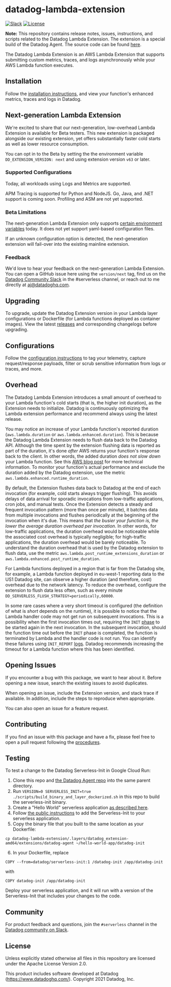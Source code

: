 # datadog-lambda-extension
[![Slack](https://chat.datadoghq.com/badge.svg?bg=632CA6)](https://chat.datadoghq.com/)
[![License](https://img.shields.io/badge/license-Apache--2.0-blue)](https://github.com/DataDog/datadog-agent/blob/master/LICENSE)

**Note:** This repository contains release notes, issues, instructions, and scripts related to the Datadog Lambda Extension. The extension is a special build of the Datadog Agent. The source code can be found [here](https://github.com/DataDog/datadog-agent/tree/main/cmd/serverless). 

The Datadog Lambda Extension is an AWS Lambda Extension that supports submitting custom metrics, traces, and logs asynchronously while your AWS Lambda function executes.

## Installation

Follow the [installation instructions](https://docs.datadoghq.com/serverless/installation), and view your function's enhanced metrics, traces and logs in Datadog.

## Next-generation Lambda Extension

We're excited to share that our next-generation, low-overhead Lambda Extension is available for Beta testers. This new extension is packaged alongside our existing extension, yet offers substantially faster cold starts as well as lower resource consumption.

You can opt in to the Beta by setting the the environment variable `DD_EXTENSION_VERSION: next` and using extension version `v63` or later.

### Supported Configurations
Today, all workloads using Logs and Metrics are supported.

APM Tracing is supported for Python and NodeJS. Go, Java, and .NET support is coming soon. Profiling and ASM are not yet supported.

### Beta Limitations
The next-generation Lambda Extension only supports [certain environment variables](https://github.com/DataDog/datadog-lambda-extension/blob/main/bottlecap/src/config/mod.rs#L19-L51) today. It does not yet support yaml-based configuration files.

If an unknown configuration option is detected, the next-generation extension will fail-over into the existing mainline extension.

### Feedback
We'd love to hear your feedback on the next-generation Lambda Extension. You can open a GitHub issue here using the `version/next` tag, find us on the [Datadog Community Slack](https://chat.datadoghq.com/) in the #serverless channel, or reach out to me directly at aj@datadoghq.com.

## Upgrading
To upgrade, update the Datadog Extension version in your Lambda layer configurations or Dockerfile (for Lambda functions deployed as container images). View the latest [releases](https://github.com/DataDog/datadog-lambda-extension/releases) and corresponding changelogs before upgrading.

## Configurations

Follow the [configuration instructions](https://docs.datadoghq.com/serverless/configuration) to tag your telemetry, capture request/response payloads, filter or scrub sensitive information from logs or traces, and more.

## Overhead

The Datadog Lambda Extension introduces a small amount of overhead to your Lambda function's cold starts (that is, the higher init duration), as the Extension needs to initialize. Datadog is continuously optimizing the Lambda extension performance and recommend always using the latest release.

You may notice an increase of your Lambda function's reported duration (`aws.lambda.duration` or `aws.lambda.enhanced.duration`). This is because the Datadog Lambda Extension needs to flush data back to the Datadog API. Although the time spent by the extension flushing data is reported as part of the duration, it's done *after* AWS returns your function's response back to the client. In other words, the added duration *does not slow down* your Lambda function. See this [AWS blog post](https://aws.amazon.com/blogs/compute/performance-and-functionality-improvements-for-aws-lambda-extensions/) for more technical information. To monitor your function's actual performance and exclude the duration added by the Datadog extension, use the metric `aws.lambda.enhanced.runtime_duration`.

By default, the Extension flushes data back to Datadog at the end of each invocation (for example, cold starts always trigger flushing). This avoids delays of data arrival for sporadic invocations from low-traffic applications, cron jobs, and manual tests. Once the Extension detects a steady and frequent invocation pattern (more than once per minute), it batches data from multiple invocations and flushes periodically at the beginning of the invocation when it's due. This means that *the busier your function is, the lower the average duration overhead per invocation*. In other words, for low-traffic applications, the duration overhead would be noticeable while the associated cost overhead is typically negligible; for high-traffic applications, the duration overhead would be barely noticeable. To understand the duration overhead that is used by the Datadog extension to flush data, use the metric `aws.lambda.post_runtime_extensions_duration` or `aws.lambda.enhanced.post_runtime_duration`. 

For Lambda functions deployed in a region that is far from the Datadog site, for example, a Lambda function deployed in eu-west-1 reporting data to the US1 Datadog site, can observe a higher duration (and therefore, cost) overhead due to the network latency. To reduce the overhead, configure the extension to flush data less often, such as every minute `DD_SERVERLESS_FLUSH_STRATEGY=periodically,60000`.

In some rare cases where a very short timeout is configured (the definition of what is _short_ depends on the runtime), it is possible to notice that the Lambda handler code may not get run on subsequent invocations. This is a possibility when the first invocation times out, requiring the `INIT` [phase](https://docs.aws.amazon.com/lambda/latest/dg/runtimes-extensions-api.html#runtimes-extensions-api-lifecycle) to be started again in the next invocation. In the subsequent invocation, should the function time out before the `INIT` phase is completed, the function is terminated by Lambda and the handler code is not run. You can identify these failures using `INIT_REPORT` [logs](https://docs.aws.amazon.com/lambda/latest/dg/lambda-runtime-environment.html#runtimes-lifecycle-init-errors). Datadog recommends increasing the timeout for a Lambda function where this has been identified.

## Opening Issues

If you encounter a bug with this package, we want to hear about it. Before opening a new issue, search the existing issues to avoid duplicates.

When opening an issue, include the Extension version, and stack trace if available. In addition, include the steps to reproduce when appropriate.

You can also open an issue for a feature request.

## Contributing

If you find an issue with this package and have a fix, please feel free to open a pull request following the [procedures](https://github.com/DataDog/datadog-agent/blob/main/docs/public/guidelines/contributing.md).

## Testing

To test a change to the Datadog Serverless-Init in Google Cloud Run:

1. Clone this repo and [the Datadog Agent repo](https://github.com/DataDog/datadog-agent) into the same parent directory.
2. Run `VERSION=0 SERVERLESS_INIT=true ./scripts/build_binary_and_layer_dockerized.sh` in this repo to build the serverless-init binary.
3. Create a "Hello World" serverless application [as described here](https://cloud.google.com/run/docs/quickstarts/build-and-deploy/go).
4. Follow [the public instructions](https://docs.datadoghq.com/serverless/google_cloud_run) to add the Serverless-Init to your serverless application.
5. Copy the binary file that you built to the same location as your Dockerfile:
```
cp datadog-lambda-extension/.layers/datadog_extension-amd64/extensions/datadog-agent ~/hello-world-app/datadog-init
```
6. In your Dockerfile, replace
```
COPY --from=datadog/serverless-init:1 /datadog-init /app/datadog-init
```
with
```
COPY datadog-init /app/datadog-init
```

Deploy your serverless application, and it will run with a version of the Serverless-Init that includes your changes to the code.

## Community

For product feedback and questions, join the `#serverless` channel in the [Datadog community on Slack](https://chat.datadoghq.com/).

## License

Unless explicitly stated otherwise all files in this repository are licensed under the Apache License Version 2.0.

This product includes software developed at Datadog (https://www.datadoghq.com/). Copyright 2021 Datadog, Inc.
